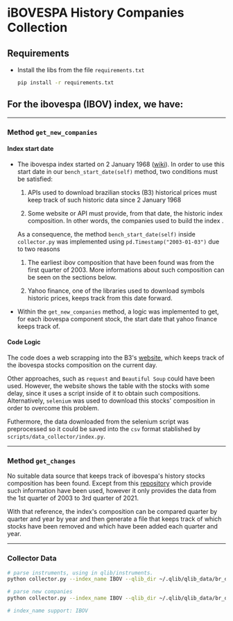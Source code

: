 # iBOVESPA History Companies Collection

## Requirements

- Install the libs from the file `requirements.txt`

    ```bash
    pip install -r requirements.txt
    ```

## For the ibovespa (IBOV) index, we have:

<hr/>

### Method `get_new_companies`

#### <b>Index start date</b>

- The ibovespa index started on 2 January 1968 ([wiki](https://en.wikipedia.org/wiki/%C3%8Dndice_Bovespa)).  In order to use this start date in our `bench_start_date(self)` method, two conditions must be satisfied:
    1) APIs used to download brazilian stocks (B3) historical prices must keep track of such historic data since 2 January 1968

    2) Some website or API must provide, from that date, the historic index composition. In other words, the companies used to build the index .

    As a consequence, the method `bench_start_date(self)` inside `collector.py` was implemented using `pd.Timestamp("2003-01-03")` due to two reasons

    1) The earliest ibov composition that have been found was from the first quarter of 2003. More informations about such composition can be seen on the sections below.

    2) Yahoo finance, one of the libraries used to download symbols historic prices, keeps track from this date forward.

- Within the `get_new_companies` method, a logic was implemented to get, for each ibovespa component stock, the start date that yahoo finance keeps track of.

#### <b>Code Logic</b>

The code does a web scrapping into the B3's [website](https://sistemaswebb3-listados.b3.com.br/indexPage/day/IBOV?language=pt-br), which keeps track of the ibovespa stocks composition on the current day. 

Other approaches, such as `request` and `Beautiful Soup` could have been used. However, the website shows the table with the stocks with some delay, since it uses a script inside of it to obtain such compositions.
Alternatively, `selenium` was used to download this stocks' composition in order to overcome this problem.

Futhermore, the data downloaded from the selenium script  was preprocessed so it could be saved into the `csv` format stablished by `scripts/data_collector/index.py`.

<hr/>

### Method `get_changes` 

No suitable data source that keeps track of ibovespa's history stocks composition has been found. Except from this [repository](https://github.com/igor17400/IBOV-HCI) which provide such information have been used, however it only provides the data from the 1st quarter of 2003 to 3rd quarter of 2021.

With that reference, the index's composition can be compared quarter by quarter and year by year and then generate a file that keeps track of which stocks have been removed and which have been added each quarter and year.

<hr/>

### Collector Data

```bash
# parse instruments, using in qlib/instruments.
python collector.py --index_name IBOV --qlib_dir ~/.qlib/qlib_data/br_data --method parse_instruments

# parse new companies
python collector.py --index_name IBOV --qlib_dir ~/.qlib/qlib_data/br_data --method save_new_companies

# index_name support: IBOV
```

